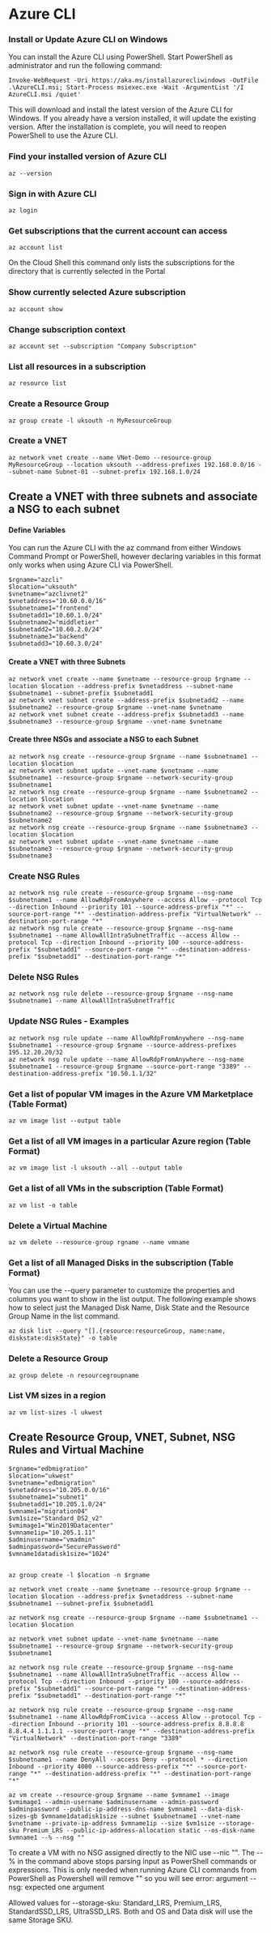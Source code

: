 # Azure CLI
### Install or Update Azure CLI on Windows
You can install the Azure CLI using PowerShell. Start PowerShell as administrator and run the following command:  
```
Invoke-WebRequest -Uri https://aka.ms/installazurecliwindows -OutFile .\AzureCLI.msi; Start-Process msiexec.exe -Wait -ArgumentList '/I AzureCLI.msi /quiet'
```
This will download and install the latest version of the Azure CLI for Windows. If you already have a version installed, it will update the existing version. After the installation is complete, you will need to reopen PowerShell to use the Azure CLI.
### Find your installed version of Azure CLI
```
az --version
```
### Sign in with Azure CLI
```
az login
```
### Get subscriptions that the current account can access
```
az account list
```
On the Cloud Shell this command only lists the subscriptions for the directory that is currently selected in the Portal
### Show currently selected Azure subscription
```
az account show
```
### Change subscription context
```
az account set --subscription "Company Subscription"
```
### List all resources in a subscription
```
az resource list
```
### Create a Resource Group
```
az group create -l uksouth -n MyResourceGroup
```
### Create a VNET
```
az network vnet create --name VNet-Demo --resource-group MyResourceGroup --location uksouth --address-prefixes 192.168.0.0/16 --subnet-name Subnet-01 --subnet-prefix 192.168.1.0/24
```
## Create a VNET with three subnets and associate a NSG to each subnet
#### Define Variables
You can run the Azure CLI with the az command from either Windows Command Prompt or PowerShell, however declaring variables in this format only works when using Azure CLI via PowerShell.
```
$rgname="azcli"
$location="uksouth"
$vnetname="azclivnet2"
$vnetaddress="10.60.0.0/16"
$subnetname1="frontend"
$subnetadd1="10.60.1.0/24"
$subnetname2="middletier"
$subnetadd2="10.60.2.0/24"
$subnetname3="backend"
$subnetadd3="10.60.3.0/24"
```
#### Create a VNET with three Subnets
```
az network vnet create --name $vnetname --resource-group $rgname --location $location --address-prefix $vnetaddress --subnet-name $subnetname1 --subnet-prefix $subnetadd1
az network vnet subnet create --address-prefix $subnetadd2 --name $subnetname2 --resource-group $rgname --vnet-name $vnetname
az network vnet subnet create --address-prefix $subnetadd3 --name $subnetname3 --resource-group $rgname --vnet-name $vnetname
```
#### Create three NSGs and associate a NSG to each Subnet
```
az network nsg create --resource-group $rgname --name $subnetname1 --location $location
az network vnet subnet update --vnet-name $vnetname --name $subnetname1 --resource-group $rgname --network-security-group $subnetname1
az network nsg create --resource-group $rgname --name $subnetname2 --location $location
az network vnet subnet update --vnet-name $vnetname --name $subnetname2 --resource-group $rgname --network-security-group $subnetname2
az network nsg create --resource-group $rgname --name $subnetname3 --location $location
az network vnet subnet update --vnet-name $vnetname --name $subnetname3 --resource-group $rgname --network-security-group $subnetname3
```
### Create NSG Rules
```
az network nsg rule create --resource-group $rgname --nsg-name $subnetname1 --name AllowRdpFromAnywhere --access Allow --protocol Tcp --direction Inbound --priority 101 --source-address-prefix "*" --source-port-range "*" --destination-address-prefix "VirtualNetwork" --destination-port-range "*"
az network nsg rule create --resource-group $rgname --nsg-name $subnetname1 --name AllowAllIntraSubnetTraffic --access Allow --protocol Tcp --direction Inbound --priority 100 --source-address-prefix "$subnetadd1" --source-port-range "*" --destination-address-prefix "$subnetadd1" --destination-port-range "*"
```
### Delete NSG Rules
```
az network nsg rule delete --resource-group $rgname --nsg-name $subnetname1 --name AllowAllIntraSubnetTraffic
```
### Update NSG Rules - Examples
```
az network nsg rule update --name AllowRdpFromAnywhere --nsg-name $subnetname1 --resource-group $rgname --source-address-prefixes 195.12.20.20/32
az network nsg rule update --name AllowRdpFromAnywhere --nsg-name $subnetname1 --resource-group $rgname --source-port-range "3389" --destination-address-prefix "10.50.1.1/32"
```
### Get a list of popular VM images in the Azure VM Marketplace (Table Format)
```
az vm image list --output table
```
### Get a list of all VM images in a particular Azure region (Table Format)
```
az vm image list -l uksouth --all --output table
```
### Get a list of all VMs in the subscription (Table Format)
```
az vm list -o table
```
### Delete a Virtual Machine
```
az vm delete --resource-group rgname --name vmname
```
### Get a list of all Managed Disks in the subscription (Table Format)
You can use the --query parameter to customize the properties and columns you want to show in the list output. The following example shows how to select just the Managed Disk Name, Disk State and the Resource Group Name in the list command.
```
az disk list --query "[].{resource:resourceGroup, name:name, diskstate:diskState}" -o table
```
### Delete a Resource Group
```
az group delete -n resourcegroupname
```
### List VM sizes in a region
```
az vm list-sizes -l ukwest
```
## Create Resource Group, VNET, Subnet, NSG Rules and Virtual Machine
```
$rgname="edbmigration"
$location="ukwest"
$vnetname="edbmigration"
$vnetaddress="10.205.0.0/16"
$subnetname1="subnet1"
$subnetadd1="10.205.1.0/24"
$vmname1="migration04"
$vm1size="Standard_DS2_v2"
$vmimage1="Win2019Datacenter"
$vmname1ip="10.205.1.11"
$adminusername="vmadmin"
$adminpassword="SecurePassword"
$vmname1datadisk1size="1024"


az group create -l $location -n $rgname

az network vnet create --name $vnetname --resource-group $rgname --location $location --address-prefix $vnetaddress --subnet-name $subnetname1 --subnet-prefix $subnetadd1

az network nsg create --resource-group $rgname --name $subnetname1 --location $location

az network vnet subnet update --vnet-name $vnetname --name $subnetname1 --resource-group $rgname --network-security-group $subnetname1

az network nsg rule create --resource-group $rgname --nsg-name $subnetname1 --name AllowAllIntraSubnetTraffic --access Allow --protocol Tcp --direction Inbound --priority 100 --source-address-prefix "$subnetadd1" --source-port-range "*" --destination-address-prefix "$subnetadd1" --destination-port-range "*"

az network nsg rule create --resource-group $rgname --nsg-name $subnetname1 --name AllowRdpFromCivica --access Allow --protocol Tcp --direction Inbound --priority 101 --source-address-prefix 8.8.8.8 8.8.4.4 1.1.1.1 --source-port-range "*" --destination-address-prefix "VirtualNetwork" --destination-port-range "3389"

az network nsg rule create --resource-group $rgname --nsg-name $subnetname1 --name DenyAll --access Deny --protocol * --direction Inbound --priority 4000 --source-address-prefix "*" --source-port-range "*" --destination-address-prefix "*" --destination-port-range "*"

az vm create --resource-group $rgname --name $vmname1 --image $vmimage1 --admin-username $adminusername --admin-password $adminpassword --public-ip-address-dns-name $vmname1 --data-disk-sizes-gb $vmname1datadisk1size --subnet $subnetname1 --vnet-name $vnetname --private-ip-address $vmname1ip --size $vm1size --storage-sku Premium_LRS --public-ip-address-allocation static --os-disk-name $vmname1 --% --nsg ""
```
To create a VM with no NSG assigned directly to the NIC use --nic "". The --% in the command above stops parsing input as PowerShell commands or expressions. This is only needed when running Azure CLI commands from PowerShell as Powershell will remove "" so you will see error: argument --nsg: expected one argument

Allowed values for --storage-sku: Standard_LRS, Premium_LRS, StandardSSD_LRS, UltraSSD_LRS. Both and OS and Data disk will use the same Storage SKU.
